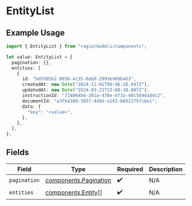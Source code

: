 # EntityList

## Example Usage

```typescript
import { EntityList } from "ragie/models/components";

let value: EntityList = {
  pagination: {},
  entities: [
    {
      id: "bdfd05b2-8030-4c35-8eb0-2993e989b463",
      createdAt: new Date("2024-11-01T00:46:16.847Z"),
      updatedAt: new Date("2024-03-21T13:08:38.807Z"),
      instructionId: "734064b6-201a-478e-bf3a-40c569dad4c2",
      documentId: "a3fb4380-3657-449d-a182-b692275fcbe1",
      data: {
        "key": "<value>",
      },
    },
  ],
};
```

## Fields

| Field                                                          | Type                                                           | Required                                                       | Description                                                    |
| -------------------------------------------------------------- | -------------------------------------------------------------- | -------------------------------------------------------------- | -------------------------------------------------------------- |
| `pagination`                                                   | [components.Pagination](../../models/components/pagination.md) | :heavy_check_mark:                                             | N/A                                                            |
| `entities`                                                     | [components.Entity](../../models/components/entity.md)[]       | :heavy_check_mark:                                             | N/A                                                            |